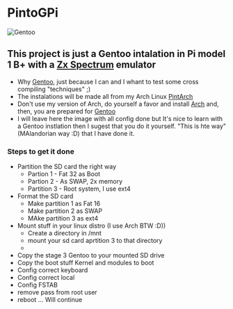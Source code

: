 # PintoGPi
![Gentoo](https://assets.gentoo.org/tyrian/v1/site-logo.svg "Gentoo")

## This project is just a Gentoo intalation in Pi model 1 B+ with a [Zx Spectrum](https://en.wikipedia.org/wiki/ZX_Spectrum) emulator
- Why [Gentoo](https://www.gentoo.org), just because I can and I whant to test some cross compiling "techniques" ;)
- The instalations will be made all from  my Arch Linux [PintArch](https://github.com/dpnpinto/PintArch)
- Don't use my version of Arch, do yourself a favor and install [Arch](https://archlinux.org) and, then, you are prepared for [Gentoo](https://www.gentoo.org)
- I will leave here the image with all config done but It's nice to learn with a Gentoo instlation then I sugest that you do it yourself. "This is hte way" (MAlandorian way :D) that I have done it. 

### Steps to get it done

- Partition the SD card the right way
   - Partion 1 - Fat 32 as Boot
   - Partion 2 - As SWAP, 2x memory
   - Partition 3 - Root system, I use ext4
- Format the SD card
   - Make partition 1 as Fat 16
   - Make partition 2 as SWAP
   - MAke partition 3 as ext4
- Mount stuff in your linux distro (I use Arch BTW :D))
   - Create a directory in /mnt
   - mount your sd card aprtition 3 to that directory
   - 
- Copy the stage 3 Gentoo to your mounted SD drive
- Copy the boot stuff Kernel and modules to boot
- Config correct keyboard
- Config correct local
- Config FSTAB
- remove pass from root user
- reboot
... Will continue
